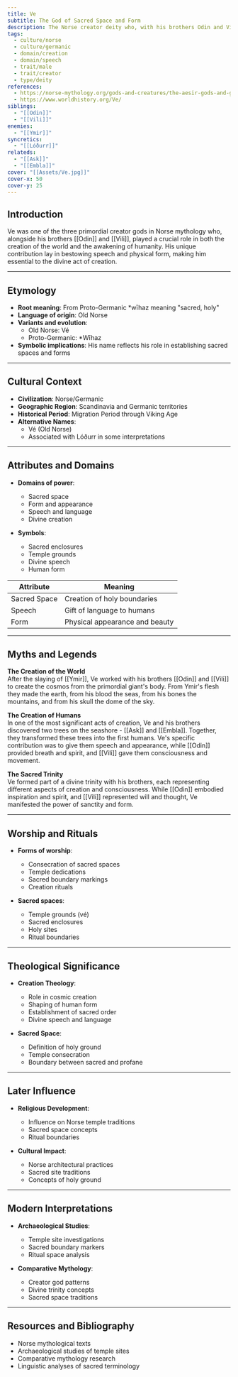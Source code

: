 ```yaml
---
title: Ve
subtitle: The God of Sacred Space and Form
description: The Norse creator deity who, with his brothers Odin and Vili, shaped the cosmos and granted speech and appearance to the first humans
tags:
  - culture/norse
  - culture/germanic
  - domain/creation
  - domain/speech
  - trait/male
  - trait/creator
  - type/deity
references:
  - https://norse-mythology.org/gods-and-creatures/the-aesir-gods-and-goddesses/vili-and-ve/
  - https://www.worldhistory.org/Ve/
siblings:
  - "[[Odin]]"
  - "[[Vili]]"
enemies:
  - "[[Ymir]]"
syncretics:
  - "[[Lóðurr]]"
relateds:
  - "[[Ask]]"
  - "[[Embla]]"
cover: "[[Assets/Ve.jpg]]"
cover-x: 50
cover-y: 25
---
```

## Introduction
Ve was one of the three primordial creator gods in Norse mythology who, alongside his brothers [[Odin]] and [[Vili]], played a crucial role in both the creation of the world and the awakening of humanity. His unique contribution lay in bestowing speech and physical form, making him essential to the divine act of creation.

---

## Etymology

- **Root meaning**: From Proto-Germanic *wīhaz meaning "sacred, holy"
- **Language of origin**: Old Norse
- **Variants and evolution**: 
  - Old Norse: Vé
  - Proto-Germanic: *Wīhaz
- **Symbolic implications**: His name reflects his role in establishing sacred spaces and forms

---

## Cultural Context

- **Civilization**: Norse/Germanic
- **Geographic Region**: Scandinavia and Germanic territories
- **Historical Period**: Migration Period through Viking Age
- **Alternative Names**:
  - Vé (Old Norse)
  - Associated with Lóðurr in some interpretations

---

## Attributes and Domains

- **Domains of power**: 
  - Sacred space
  - Form and appearance
  - Speech and language
  - Divine creation

- **Symbols**: 
  - Sacred enclosures
  - Temple grounds
  - Divine speech
  - Human form

| Attribute | Meaning |
|-----------|----------|
| Sacred Space | Creation of holy boundaries |
| Speech | Gift of language to humans |
| Form | Physical appearance and beauty |

---

## Myths and Legends

**The Creation of the World**  
After the slaying of [[Ymir]], Ve worked with his brothers [[Odin]] and [[Vili]] to create the cosmos from the primordial giant's body. From Ymir's flesh they made the earth, from his blood the seas, from his bones the mountains, and from his skull the dome of the sky.

**The Creation of Humans**  
In one of the most significant acts of creation, Ve and his brothers discovered two trees on the seashore - [[Ask]] and [[Embla]]. Together, they transformed these trees into the first humans. Ve's specific contribution was to give them speech and appearance, while [[Odin]] provided breath and spirit, and [[Vili]] gave them consciousness and movement.

**The Sacred Trinity**  
Ve formed part of a divine trinity with his brothers, each representing different aspects of creation and consciousness. While [[Odin]] embodied inspiration and spirit, and [[Vili]] represented will and thought, Ve manifested the power of sanctity and form.

---

## Worship and Rituals

- **Forms of worship**: 
  - Consecration of sacred spaces
  - Temple dedications
  - Sacred boundary markings
  - Creation rituals

- **Sacred spaces**: 
  - Temple grounds (vé)
  - Sacred enclosures
  - Holy sites
  - Ritual boundaries

---

## Theological Significance

- **Creation Theology**:
  - Role in cosmic creation
  - Shaping of human form
  - Establishment of sacred order
  - Divine speech and language

- **Sacred Space**:
  - Definition of holy ground
  - Temple consecration
  - Boundary between sacred and profane

---

## Later Influence

- **Religious Development**:
  - Influence on Norse temple traditions
  - Sacred space concepts
  - Ritual boundaries

- **Cultural Impact**:
  - Norse architectural practices
  - Sacred site traditions
  - Concepts of holy ground

---

## Modern Interpretations

- **Archaeological Studies**:
  - Temple site investigations
  - Sacred boundary markers
  - Ritual space analysis

- **Comparative Mythology**:
  - Creator god patterns
  - Divine trinity concepts
  - Sacred space traditions

---

## Resources and Bibliography

- Norse mythological texts
- Archaeological studies of temple sites
- Comparative mythology research
- Linguistic analyses of sacred terminology